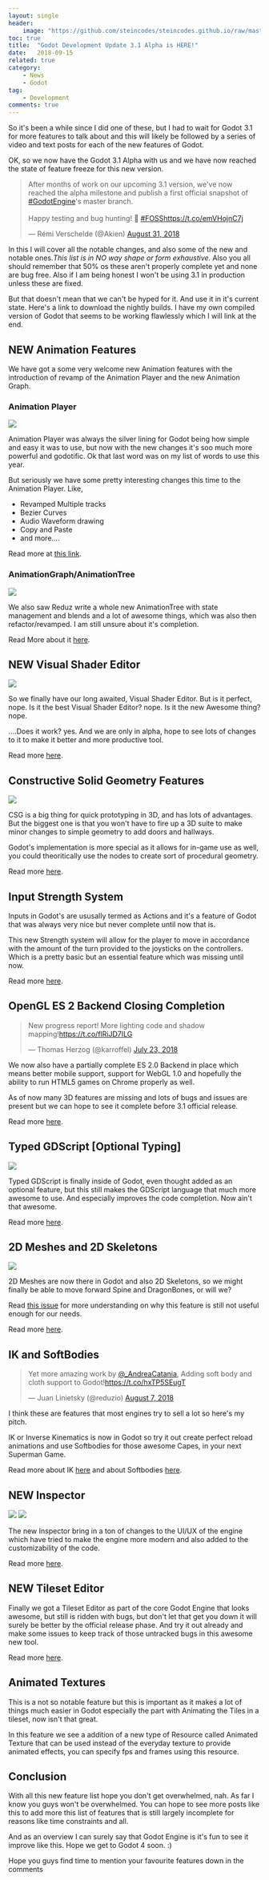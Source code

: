 ```yaml
---
layout: single
header:
    image: "https://github.com/steincodes/steincodes.github.io/raw/master/images/godot_31_alpha_v2.png"
toc: true
title:  "Godot Development Update 3.1 Alpha is HERE!"
date:   2018-09-15 
related: true
category: 
    - News
    - Godot
tag:
    - Development
comments: true
---
```


So it's been a while since I did one of these, but I had to wait for Godot 3.1 for more features to talk about and this will likely be followed by a series of video and text posts for each of the new features of Godot. 

OK, so we now have the Godot 3.1 Alpha with us and we have now reached the state of feature freeze for this new version.
<blockquote class="twitter-tweet" data-lang="en"><p lang="en" dir="ltr">After months of work on our upcoming 3.1 version, we&#39;ve now reached the alpha milestone and publish a first official snapshot of <a href="https://twitter.com/hashtag/GodotEngine?src=hash&amp;ref_src=twsrc%5Etfw">#GodotEngine</a>&#39;s master branch.<br><br>Happy testing and bug hunting! 🐞 <a href="https://twitter.com/hashtag/FOSS?src=hash&amp;ref_src=twsrc%5Etfw">#FOSS</a><a href="https://t.co/emVHojnC7j">https://t.co/emVHojnC7j</a></p>&mdash; Rémi Verschelde (@Akien) <a href="https://twitter.com/Akien/status/1035427197702610944?ref_src=twsrc%5Etfw">August 31, 2018</a></blockquote>
<script async src="https://platform.twitter.com/widgets.js" charset="utf-8"></script>


In this I will cover all the notable changes, and also some of the new and notable ones.*This list is in NO way shape or form exhaustive.*
Also you all should remember that 50% os these aren't properly complete yet and none are bug free. Also if I am being honest I won't be using 3.1 in production unless these are fixed.

But that doesn't mean that we can't be hyped for it. And use it in it's current state.
Here's a link to download the nightly builds. 
I have my own compiled version of Godot that seems to be working flawlessly which I will link at the end.

## NEW Animation Features

We have got a some very welcome new Animation features with the introduction of revamp of the Animation Player and the new Animation Graph.

### Animation Player
![](https://godotengine.org/storage/app/uploads/public/5b1/962/d39/5b1962d39ad28606691486.png)

Animation Player was always the silver lining for Godot being how simple and easy it was to use, but now with the new changes it's soo much more powerful and godotific.
Ok that last word was on my list of words to use this year.

But seriously we have some pretty interesting changes this time to the Animation Player. Like,
- Revamped Multiple tracks
- Bezier Curves
- Audio Waveform drawing
- Copy and Paste
- and more....

Read more at [this link](https://godotengine.org/article/godot-gets-brand-new-animation-editor-cinematic-support).

### AnimationGraph/AnimationTree
![](https://godotengine.org/storage/app/uploads/public/5b3/2c4/a01/5b32c4a01b3dc233539052.gif)

We also saw Reduz write a whole new AnimationTree with state management and blends and a lot of awesome things, which was also then refactor/revamped. I am still unsure about it's completion.

Read More about it [here](https://godotengine.org/article/godot-gets-new-animation-tree-state-machine).

## NEW Visual Shader Editor
![](https://godotengine.org/storage/app/uploads/public/5b4/a6c/003/5b4a6c0038ced706516053.gif)

So we finally have our long awaited, Visual Shader Editor. But is it perfect, nope. Is it the best Visual Shader Editor? nope. Is it the new Awesome thing? nope.

....Does it work? yes. And we are only in alpha, hope to see lots of changes to it to make it better and more productive tool.

Read more [here](https://godotengine.org/article/visual-shader-editor-back).

## Constructive Solid Geometry Features
![](https://godotengine.org/storage/app/media/csg/csg7.gif)

CSG is a big thing for quick prototyping in 3D, and has lots of advantages. But the biggest one is that you won't have to fire up a 3D suite to make minor changes to simple geometry to add doors and hallways.

Godot's implementation is more special as it allows for in-game use as well, you could theoritically use the nodes to create sort of procedural geometry.

Read more [here](https://godotengine.org/article/godot-gets-csg-support).

## Input Strength System
Inputs in Godot's are ususally termed as Actions and it's a feature of Godot that was always very nice but never complete until now that is.

This new Strength system will allow for the player to move in accordance with the amount of the turn provided to the joysticks on the controllers. Which is a pretty basic but an essential feature which was missing until now.

Read more [here](https://godotengine.org/article/handling-axis-godot).

## OpenGL ES 2 Backend Closing Completion
<blockquote class="twitter-tweet" data-lang="en"><p lang="en" dir="ltr">New progress report! More lighting code and shadow mapping!<a href="https://t.co/flRiJD7ILG">https://t.co/flRiJD7ILG</a></p>&mdash; Thomas Herzog (@karroffel) <a href="https://twitter.com/karroffel/status/1021324392352108545?ref_src=twsrc%5Etfw">July 23, 2018</a></blockquote>

We now also have a partially complete ES 2.0 Backend in place which means better mobile support, support for WebGL 1.0 and hopefully the ability to run HTML5 games on Chrome properly as well.

As of now many 3D features are missing and lots of bugs and issues are present but we can hope to see it complete before 3.1 official release.

Read more [here](https://godotengine.org/article/gles2-and-gdnative-progress-report-7).

## Typed GDScript [Optional Typing]
![](https://godotengine.org/storage/app/uploads/public/5b1/f4f/b2f/5b1f4fb2f023a968578982.png)

Typed GDScript is finally inside of Godot, even thought added as an optional feature, but this still makes the GDScript language that much more awesome to use. And especially improves the code completion. Now ain't that awesome.

Read more [here](https://godotengine.org/article/optional-typing-gdscript).

## 2D Meshes and 2D Skeletons
![](https://godotengine.org/storage/app/media/skeleton2d/bonetut19.gif)

2D Meshes are now there in Godot and also 2D Skeletons, so we might finally be able to move forward Spine and DragonBones, or will we?

Read [this issue](https://github.com/godotengine/godot/issues/20601) for more understanding on why this feature is still not useful enough for our needs.

Read more [here](https://godotengine.org/article/godot-gets-2d-skeletal-deform).

## IK and SoftBodies
<blockquote class="twitter-tweet" data-lang="en"><p lang="en" dir="ltr">Yet more amazing work by <a href="https://twitter.com/_AndreaCatania?ref_src=twsrc%5Etfw">@_AndreaCatania</a>, Adding soft body and cloth support to Godot!<a href="https://t.co/hxTP5SEugT">https://t.co/hxTP5SEugT</a></p>&mdash; Juan Linietsky (@reduzio) <a href="https://twitter.com/reduzio/status/1026893544068403200?ref_src=twsrc%5Etfw">August 7, 2018</a></blockquote>

I think these are features that most engines try to sell a lot so here's my pitch.

IK or Inverse Kinematics is now in Godot so try it out create perfect reload animations and use Softbodies for those awesome Capes, in your next Superman Game.

Read more about IK [here](https://godotengine.org/article/skeleton-inverse-kinematic) and about Softbodies [here](https://godotengine.org/article/soft-body).

## NEW Inspector
![](https://godotengine.org/storage/app/media/inspector/inspector3.png)
![](https://godotengine.org/storage/app/media/inspector/inspector4.png)

The new Inspector bring in a ton of changes to the UI/UX of the engine which have tried to make the engine more modern and also added to the customizability of the code.

Read more [here](https://godotengine.org/article/godot-gets-new-inspector).

## NEW Tileset Editor
Finally we got a Tileset Editor as part of the core Godot Engine that looks awesome, but still is ridden with bugs, but don't let that get you down it will surely be better by the official release phase. And try it out already and make some issues to keep track of those untracked bugs in this awesome new tool.

Read more [here](https://github.com/godotengine/godot/pull/20585).

## Animated Textures
This is a not so notable feature but this is important as it makes a lot of things much easier in Godot especially the part with Animating the Tiles in a tileset, now isn't that great.

In this feature we see a addition of a new type of Resource called Animated Texture that can be used instead of the everyday texture to provide animated effects, you can specify fps and frames using this resource.


## Conclusion

With all this new feature list hope you don't get overwhelmed, nah. As far I know you guys won't be overwhelmed.
You can hope to see more posts like this to add more this list of features that is still largely incomplete for reasons like time constraints and all.

And as an overview I can surely say that Godot Engine is it's fun to see it improve like this. Hope we get to Godot 4 soon. :)

Hope you guys find time to mention your favourite features down in the comments